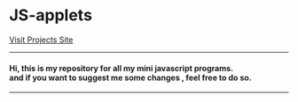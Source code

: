 # JS-applets
[Visit Projects Site ](index.html)

<hr>


<h4> Hi, this is my repository for all my mini javascript programs.
<br>
 and if you want to suggest me some changes , feel free to do so.
  </h4>


<hr>
